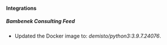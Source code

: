 #### Integrations
##### Bambenek Consulting Feed
- Updated the Docker image to: *demisto/python3:3.9.7.24076*.
